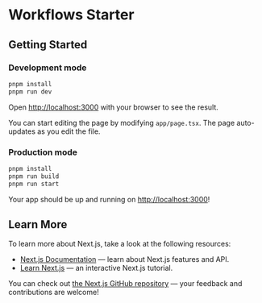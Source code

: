 # Workflows Starter

## Getting Started

### Development mode
```bash
pnpm install
pnpm run dev
```

Open [http://localhost:3000](http://localhost:3000) with your browser to see the result.

You can start editing the page by modifying `app/page.tsx`. The page auto-updates as you edit the file.

### Production mode

```bash
pnpm install
pnpm run build
pnpm run start
```

Your app should be up and running on [http://localhost:3000](http://localhost:3000)!


## Learn More

To learn more about Next.js, take a look at the following resources:

- [Next.js Documentation](https://nextjs.org/docs) — learn about Next.js features and API.
- [Learn Next.js](https://nextjs.org/learn) — an interactive Next.js tutorial.

You can check out [the Next.js GitHub repository](https://github.com/vercel/next.js/) — your feedback and contributions are welcome!
